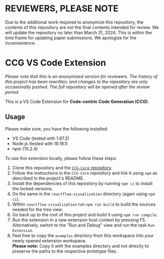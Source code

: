 # REVIEWERS, PLEASE NOTE

Due to the additional work required to anonymize this repository, the contents of this repository are *not* the final contents intended for review.
We will update the repository no later than March 31, 2024. This is within the time frame for updating paper submissions.
We apologize for the inconvenience.

# CCG VS Code Extension

*Please note that this is an anonymized version for reviewers.
The history of this project has been rewritten, and changes to the repository are only occasionally pushed.
The full repository will be opened after the review period.*

This is a VS Code Extension for __Code-centric Code Generation (CCG)__.

## Usage

Please make sure, you have the following installed:

- VS Code (tested with 1.87.2)
- Node.js (tested with 18.19.1)
- npm (10.2.4)

To use this extension locally, please follow these steps:

1. Clone this repository and the [`CCG-Core` repository](https://github.com/CCG-Paper/CCG-Core).
2. Follow the instructions in the `CCG-Core` repository and link it using `npm` as described in the project's README.
3. Install the dependencies of this repository by running `npm ci` to install the locked versions.
4. Do the same in the `reactflow-visualization` directory (again using `npm ci`).
5. Within `reactflow-visualization` run `npm run build` to build the sources needed for the tree view.
6. Go back up to the root of this project and build it using `npm run compile`.
7. Run the extension in a new extension host context by pressing F5. Alternatively, switch to the "Run and Debug" view and run the task `Run Extension`.
8. Feel free to copy the `examples` directory from this workspace into your newly opened extension workspace. \
__Please note:__ Copy it with the examples directory and not directly to preserve the paths to the respective prototype files.
